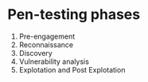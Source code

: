 # Pen-testing phases
1. Pre-engagement
2. Reconnaissance
3. Discovery
4. Vulnerability analysis
5. Explotation and Post Explotation